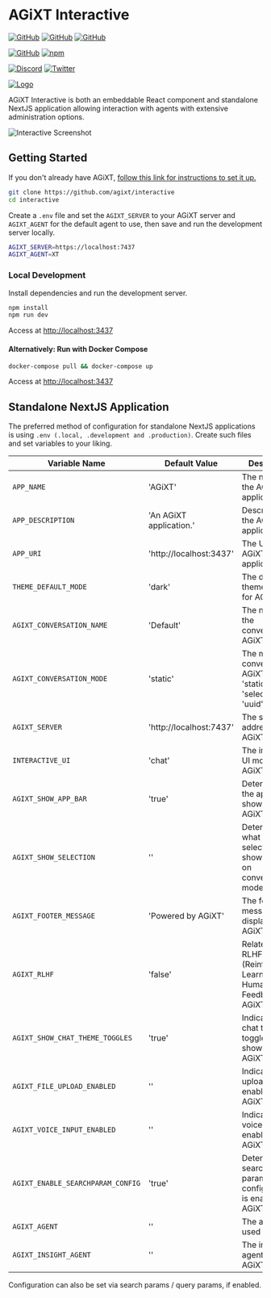 # AGiXT Interactive

[![GitHub](https://img.shields.io/badge/GitHub-AGiXT%20Core-blue?logo=github&style=plastic)](https://github.com/Josh-XT/AGiXT) [![GitHub](https://img.shields.io/badge/GitHub-AGiXT%20Interactive%20UI-blue?logo=github&style=plastic)](https://github.com/AGiXT/AGiXT-Interactive) [![GitHub](https://img.shields.io/badge/GitHub-AGiXT%20StreamLit%20UI-blue?logo=github&style=plastic)](https://github.com/AGiXT/streamlit)

[![GitHub](https://img.shields.io/badge/GitHub-AGiXT%20TypeScript%20SDK-blue?logo=github&style=plastic)](https://github.com/AGiXT/typescript-sdk) [![npm](https://img.shields.io/badge/npm-AGiXT%20TypeScript%20SDK-blue?logo=npm&style=plastic)](https://www.npmjs.com/package/agixt)

[![Discord](https://img.shields.io/discord/1097720481970397356?label=Discord&logo=discord&logoColor=white&style=plastic&color=5865f2)](https://discord.gg/d3TkHRZcjD)
[![Twitter](https://img.shields.io/badge/Twitter-Follow_@Josh_XT-blue?logo=twitter&style=plastic)](https://twitter.com/Josh_XT)

[![Logo](https://josh-xt.github.io/AGiXT/images/AGiXT-gradient-flat.svg)](https://josh-xt.github.io/AGiXT/)

AGiXT Interactive is both an embeddable React component and standalone NextJS application allowing interaction with agents with extensive administration options.

![Interactive Screenshot](https://github.com/user-attachments/assets/82da8608-33e7-411a-9f82-4093c5eef2ec)

## Getting Started

If you don't already have AGiXT, [follow this link for instructions to set it up.](https://github.com/Josh-XT/AGiXT#quick-start-guide)

```bash
git clone https://github.com/agixt/interactive
cd interactive
```

Create a `.env` file and set the `AGIXT_SERVER` to your AGiXT server and `AGIXT_AGENT` for the default agent to use, then save and run the development server locally.

```bash
AGIXT_SERVER=https://localhost:7437
AGIXT_AGENT=XT
```

### Local Development

Install dependencies and run the development server.

```bash
npm install
npm run dev
```

Access at <http://localhost:3437>

#### Alternatively: Run with Docker Compose

```bash
docker-compose pull && docker-compose up
```

Access at <http://localhost:3437>

## Standalone NextJS Application

The preferred method of configuration for standalone NextJS applications is using `.env (.local, .development and .production)`. Create such files and set variables to your liking.

| Variable Name                     | Default Value           | Description                                                                                                          |
| --------------------------------- | ----------------------- | -------------------------------------------------------------------------------------------------------------------- |
| `APP_NAME`                        | 'AGiXT'                 | The name of the AGiXT application.                                                                                   |
| `APP_DESCRIPTION`                 | 'An AGiXT application.' | Description of the AGiXT application.                                                                                |
| `APP_URI`                         | 'http://localhost:3437' | The URI of the AGiXT application.                                                                                    |
| `THEME_DEFAULT_MODE`              | 'dark'                  | The default theme mode for AGiXT.                                                                                    |
| `AGIXT_CONVERSATION_NAME`         | 'Default'               | The name of the conversation in AGiXT.                                                                               |
| `AGIXT_CONVERSATION_MODE`         | 'static'                | The mode of conversation in AGiXT, can be 'static', 'select', or 'uuid'.                                             |
| `AGIXT_SERVER`                    | 'http://localhost:7437' | The server address for AGiXT.                                                                                        |
| `INTERACTIVE_UI`                  | 'chat'                  | The interactive UI mode for AGiXT.                                                                                   |
| `AGIXT_SHOW_APP_BAR`              | 'true'                  | Determines if the app bar is shown in AGiXT.                                                                         |
| `AGIXT_SHOW_SELECTION`            | ''                      | Determines what selections are shown, based on conversation mode.                                                    |
| `AGIXT_FOOTER_MESSAGE`            | 'Powered by AGiXT'      | The footer message displayed in AGiXT.                                                                               |
| `AGIXT_RLHF`                      | 'false'                 | Related to RLHF (Reinforcement Learning from Human Feedback) in AGiXT.                                               |
| `AGIXT_SHOW_CHAT_THEME_TOGGLES`   | 'true'                  | Indicates if chat theme toggles are shown in AGiXT.                                                                  |
| `AGIXT_FILE_UPLOAD_ENABLED`       | ''                      | Indicates if file upload is enabled in AGiXT.                                                                        |
| `AGIXT_VOICE_INPUT_ENABLED`       | ''                      | Indicates if voice input is enabled in AGiXT.                                                                        |
| `AGIXT_ENABLE_SEARCHPARAM_CONFIG` | 'true'                  | Determines if search parameter configuration is enabled in AGiXT.                                                    |
| `AGIXT_AGENT`                     | ''                      | The agent used in AGiXT.                                                                                             |
| `AGIXT_INSIGHT_AGENT`             | ''                      | The insight agent used in AGiXT.                                                                                     |

Configuration can also be set via search params / query params, if enabled.
